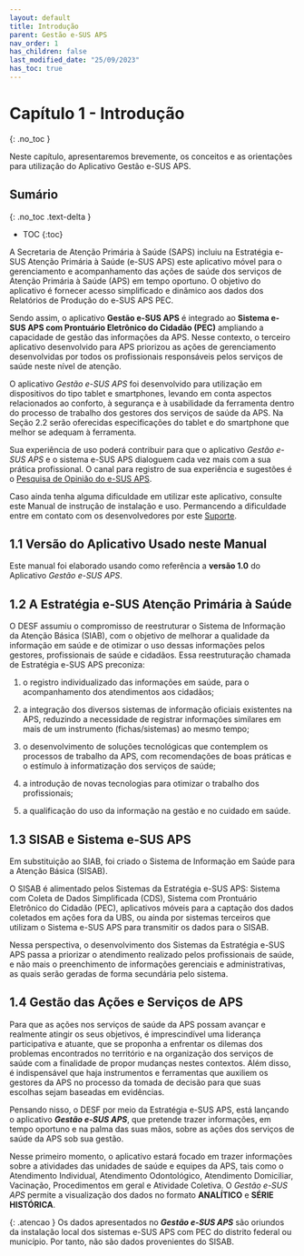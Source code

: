 ```yaml
---
layout: default
title: Introdução
parent: Gestão e-SUS APS
nav_order: 1
has_children: false
last_modified_date: "25/09/2023"
has_toc: true
---
```


# Capítulo 1 - Introdução
{: .no_toc }

Neste capítulo, apresentaremos brevemente, os conceitos e as orientações para utilização do Aplicativo Gestão e-SUS APS.

## Sumário
{: .no_toc .text-delta }

- TOC
{:toc}

A Secretaria de Atenção Primária à Saúde (SAPS) incluiu na Estratégia e-SUS Atenção Primária à Saúde (e-SUS APS) este aplicativo móvel para o gerenciamento e acompanhamento das ações de saúde dos serviços de Atenção Primária à Saúde (APS) em tempo oportuno. O objetivo do aplicativo é fornecer acesso simplificado e dinâmico aos dados dos Relatórios de Produção do e-SUS APS PEC. 

Sendo assim, o aplicativo **Gestão e-SUS APS** é integrado ao **Sistema e-SUS APS com Prontuário Eletrônico do Cidadão (PEC)** ampliando a capacidade de gestão das informações da APS. Nesse contexto, o terceiro aplicativo desenvolvido para APS priorizou as ações de gerenciamento desenvolvidas por todos os profissionais responsáveis pelos serviços de saúde neste nível de atenção.

O aplicativo *Gestão e-SUS APS* foi desenvolvido para utilização em dispositivos do tipo tablet e smartphones, levando em conta aspectos relacionados ao conforto, à segurança e à usabilidade da ferramenta dentro do processo de trabalho dos gestores dos serviços de saúde da APS. Na Seção 2.2 serão oferecidas especificações do tablet e do smartphone que melhor se adequam à ferramenta.

Sua experiência de uso poderá contribuir para que o aplicativo *Gestão e-SUS APS* e o sistema e-SUS APS dialoguem cada vez mais com a sua prática profissional. O canal para registro de sua experiência e sugestões é o [Pesquisa de Opinião do e-SUS APS](http://sisaps.saude.gov.br/pesquisa/).

Caso ainda tenha alguma dificuldade em utilizar este aplicativo, consulte este Manual de instrução de instalação e uso. Permancendo a dificuldade entre em contato com os desenvolvedores por este [Suporte](http://esusaps.bridge.ufsc.br/support/login).

## 1.1 Versão do Aplicativo Usado neste Manual

Este manual foi elaborado usando como referência a **versão 1.0** do Aplicativo *Gestão e-SUS APS*. 

## 1.2 A Estratégia e-SUS Atenção Primária à Saúde

O DESF assumiu o compromisso de reestruturar o Sistema de Informação da Atenção Básica (SIAB), com o objetivo de melhorar a qualidade da informação em saúde e de otimizar o uso dessas informações pelos gestores, profissionais de saúde e cidadãos. Essa reestruturação chamada de Estratégia e-SUS APS preconiza:

1.  o registro individualizado das informações em saúde, para o acompanhamento dos atendimentos aos cidadãos;

2.  a integração dos diversos sistemas de informação oficiais existentes na APS, reduzindo a necessidade de registrar informações similares em mais de um instrumento (fichas/sistemas) ao mesmo tempo;

3.  o desenvolvimento de soluções tecnológicas que contemplem os processos de trabalho da APS, com recomendações de boas práticas e o estímulo à informatização dos serviços de saúde;

4.  a introdução de novas tecnologias para otimizar o trabalho dos profissionais;

5.  a qualificação do uso da informação na gestão e no cuidado em saúde.

## 1.3 SISAB e Sistema e-SUS APS

Em substituição ao SIAB, foi criado o Sistema de Informação em Saúde para a Atenção Básica (SISAB).

O SISAB é alimentado pelos Sistemas da Estratégia e-SUS APS: Sistema com Coleta de Dados Simplificada (CDS), Sistema com Prontuário Eletrônico do Cidadão (PEC), aplicativos móveis para a captação dos dados coletados em ações fora da UBS, ou ainda por sistemas terceiros que utilizam o Sistema e-SUS APS para transmitir os dados para o SISAB.

Nessa perspectiva, o desenvolvimento dos Sistemas da Estratégia e-SUS APS passa a priorizar o atendimento realizado pelos profissionais de saúde, e não mais o preenchimento de informações gerenciais e administrativas, as quais serão geradas de forma secundária pelo sistema.

## 1.4 Gestão das Ações e Serviços de APS

Para que as ações nos serviços de saúde da APS possam avançar e realmente atingir os seus objetivos, é imprescindível uma liderança participativa e atuante, que se proponha a enfrentar os dilemas dos problemas encontrados no território e na organização dos serviços de saúde com a finalidade de propor mudanças nestes contextos. Além disso, é indispensável que haja instrumentos e ferramentas que auxiliem os gestores da APS no processo da tomada de decisão para que suas escolhas sejam baseadas em evidências. 

Pensando nisso, o DESF por meio da Estratégia e-SUS APS, está lançando o aplicativo ***Gestão e-SUS APS***, que pretende trazer informações, em tempo oportuno e na palma das suas mãos, sobre as ações dos serviços de saúde da APS sob sua gestão. 

Nesse primeiro momento, o aplicativo estará focado em trazer informações sobre a atividades das unidades de saúde e equipes da APS, tais como o Atendimento Individual, Atendimento Odontológico, Atendimento Domiciliar, Vacinação, Procedimentos em geral e Atividade Coletiva. O *Gestão e-SUS APS* permite a visualização dos dados no formato **ANALÍTICO** e **SÉRIE HISTÓRICA**. 

{: .atencao }
Os dados apresentados no ***Gestão e-SUS APS*** são oriundos da instalação local dos sistemas e-SUS APS com PEC do distrito federal ou município. Por tanto, não são dados provenientes do SISAB. 
